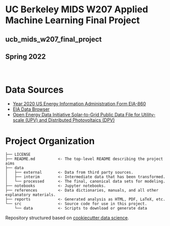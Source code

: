 # UC Berkeley MIDS W207 Applied Machine Learning Final Project
## ucb_mids_w207_final_project
## Spring 2022

<br>

# Data Sources
* [Year 2020 US Energy Information Administration Form EIA-860](https://www.eia.gov/electricity/data/eia860/)
* [EIA Data Browser](https://www.eia.gov/beta/electricity/data/browser)
* [Open Energy Data Initiative Solar-to-Grid Public Data File for Utility-scale (UPV) and Distributed Photovoltaics (DPV) ](https://data.openei.org/submissions/4503)

# Project Organization

    ├── LICENSE
    ├── README.md          <- The top-level README describing the project aims
    ├── data
    │   ├── external       <- Data from third party sources.
    │   ├── interim        <- Intermediate data that has been transformed.
    │   └── processed      <- The final, canonical data sets for modeling.
    ├── notebooks          <- Jupyter notebooks. 
    ├── references         <- Data dictionaries, manuals, and all other explanatory materials.
    ├── reports            <- Generated analysis as HTML, PDF, LaTeX, etc.
    └── src                <- Source code for use in this project.
        └── data           <- Scripts to download or generate data


Repository structured based on [cookiecutter data science](https://drivendata.github.io/cookiecutter-data-science).
